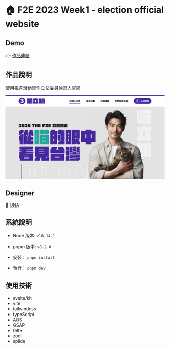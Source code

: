 # 🏠 F2E 2023 Week1 - election official website

## Demo

👉 [作品連結](https://election-official-website.vercel.app/)

## 作品說明

使用視差滾動製作立法委員候選人官網

![image](./static/cover.png)

## Designer

👏 [UNA](https://2023.thef2e.com/users/12061579704041516830)

## 系統說明

- Node 版本: `v18.14.1`
- pnpm 版本: `v8.2.0`

- 安裝： `pnpm install`
- 執行： `pnpm dev`

## 使用技術

- svelte/kit
- vite
- tailwindcss
- typeScript
- AOS
- GSAP
- felte
- zod
- splide
